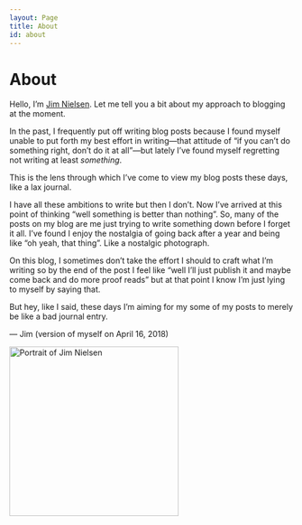 ```yaml
---
layout: Page
title: About
id: about
---
```


# About

Hello, I’m [Jim Nielsen](https://www.jim-nielsen.com). Let me tell you a bit about my approach to blogging at the moment.

In the past, I frequently put off writing blog posts because I found myself unable to put forth my best effort in writing—that attitude of “if you can’t do something right, don’t do it at all”—but lately I’ve found myself regretting not writing at least _something_.

This is the lens through which I’ve come to view my blog posts these days, like a lax journal.

I have all these ambitions to write but then I don’t. Now I’ve arrived at this point of thinking “well something is better than nothing”. So, many of the posts on my blog are me just trying to write something down before I forget it all. I’ve found I enjoy the nostalgia of going back after a year and being like “oh yeah, that thing”. Like a nostalgic photograph.

On this blog, I sometimes don’t take the effort I should to craft what I’m writing so by the end of the post I feel like “well I’ll just publish it and maybe come back and do more proof reads” but at that point I know I’m just lying to myself by saying that.

But hey, like I said, these days I’m aiming for my some of my posts to merely be like a bad journal entry.

— Jim (version of myself on April 16, 2018)

<img src="https://cdn.jim-nielsen.com/shared/jim-nielsen-portrait.jpg" width="300" height="300" alt="Portrait of Jim Nielsen" />
